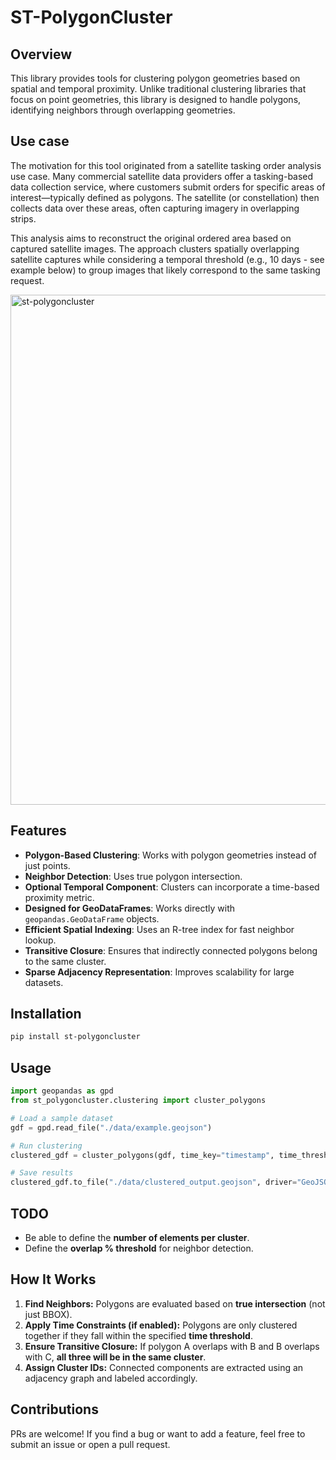 # ST-PolygonCluster

## Overview
This library provides tools for clustering polygon geometries based on spatial and temporal proximity. Unlike traditional clustering libraries that focus on point geometries, this library is designed to handle polygons, identifying neighbors through overlapping geometries.

## Use case
The motivation for this tool originated from a satellite tasking order analysis use case. Many commercial satellite data providers offer a tasking-based data collection service, where customers submit orders for specific areas of interest—typically defined as polygons. The satellite (or constellation) then collects data over these areas, often capturing imagery in overlapping strips.

This analysis aims to reconstruct the original ordered area based on captured satellite images. The approach clusters spatially overlapping satellite captures while considering a temporal threshold (e.g., 10 days - see example below) to group images that likely correspond to the same tasking request.

<img width="816" alt="st-polygoncluster" src="https://github.com/user-attachments/assets/73d72b6d-6f88-4b5c-a54f-9ff31ea17040" />

## Features
- **Polygon-Based Clustering**: Works with polygon geometries instead of just points.
- **Neighbor Detection**: Uses true polygon intersection.
- **Optional Temporal Component**: Clusters can incorporate a time-based proximity metric.
- **Designed for GeoDataFrames**: Works directly with `geopandas.GeoDataFrame` objects.
- **Efficient Spatial Indexing**: Uses an R-tree index for fast neighbor lookup.
- **Transitive Closure**: Ensures that indirectly connected polygons belong to the same cluster.
- **Sparse Adjacency Representation**: Improves scalability for large datasets.

## Installation
```bash
pip install st-polygoncluster
```

## Usage
```python
import geopandas as gpd
from st_polygoncluster.clustering import cluster_polygons

# Load a sample dataset
gdf = gpd.read_file("./data/example.geojson")

# Run clustering
clustered_gdf = cluster_polygons(gdf, time_key="timestamp", time_threshold=600)

# Save results
clustered_gdf.to_file("./data/clustered_output.geojson", driver="GeoJSON")
```

## TODO
- Be able to define the **number of elements per cluster**.
- Define the **overlap % threshold** for neighbor detection.

## How It Works
1. **Find Neighbors:** Polygons are evaluated based on **true intersection** (not just BBOX).
2. **Apply Time Constraints (if enabled):** Polygons are only clustered together if they fall within the specified **time threshold**.
3. **Ensure Transitive Closure:** If polygon A overlaps with B and B overlaps with C, **all three will be in the same cluster**.
4. **Assign Cluster IDs:** Connected components are extracted using an adjacency graph and labeled accordingly.

## Contributions
PRs are welcome! If you find a bug or want to add a feature, feel free to submit an issue or open a pull request.
